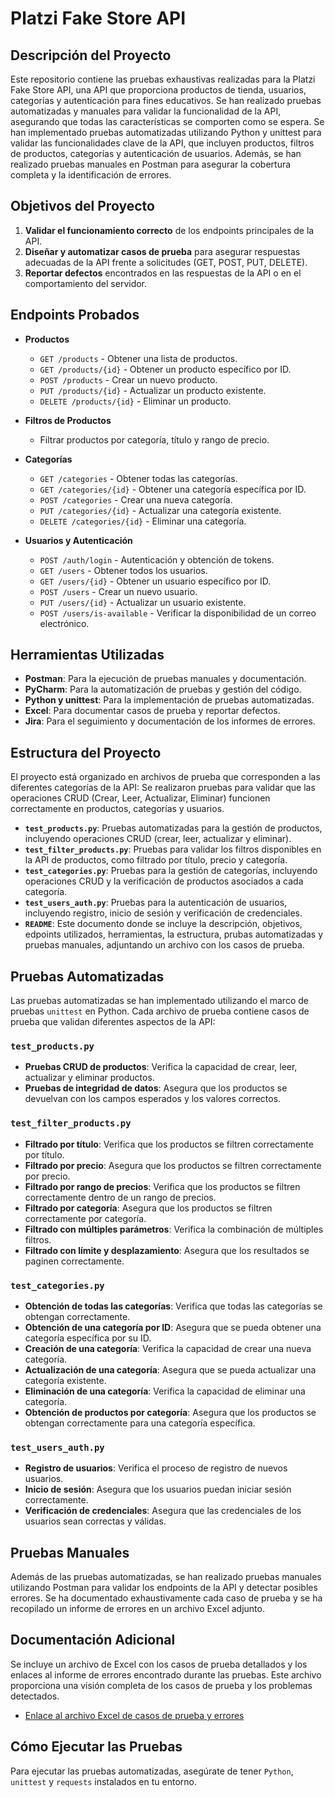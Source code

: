 # Platzi Fake Store API

## Descripción del Proyecto

Este repositorio contiene las pruebas exhaustivas realizadas para la Platzi Fake Store API, una API que proporciona productos de tienda, usuarios, categorías y autenticación para fines educativos. Se han realizado pruebas automatizadas y manuales para validar la funcionalidad de la API, asegurando que todas las características se comporten como se espera. Se han implementado pruebas automatizadas utilizando Python y unittest para validar las funcionalidades clave de la API, que incluyen productos, filtros de productos, categorías y autenticación de usuarios. Además, se han realizado pruebas manuales en Postman para asegurar la cobertura completa y la identificación de errores.
## Objetivos del Proyecto

1. **Validar el funcionamiento correcto** de los endpoints principales de la API.
2. **Diseñar y automatizar casos de prueba** para asegurar respuestas adecuadas de la API frente a solicitudes (GET, POST, PUT, DELETE).
3. **Reportar defectos** encontrados en las respuestas de la API o en el comportamiento del servidor.

## Endpoints Probados

- **Productos**
  - `GET /products` - Obtener una lista de productos.
  - `GET /products/{id}` - Obtener un producto específico por ID.
  - `POST /products` - Crear un nuevo producto.
  - `PUT /products/{id}` - Actualizar un producto existente.
  - `DELETE /products/{id}` - Eliminar un producto.

- **Filtros de Productos**
  - Filtrar productos por categoría, título y rango de precio.

- **Categorías**
  - `GET /categories` - Obtener todas las categorías.
  - `GET /categories/{id}` - Obtener una categoría específica por ID.
  - `POST /categories` - Crear una nueva categoría.
  - `PUT /categories/{id}` - Actualizar una categoría existente.
  - `DELETE /categories/{id}` - Eliminar una categoría.

- **Usuarios y Autenticación**
  - `POST /auth/login` - Autenticación y obtención de tokens.
  - `GET /users` - Obtener todos los usuarios.
  - `GET /users/{id}` - Obtener un usuario específico por ID.
  - `POST /users` - Crear un nuevo usuario.
  - `PUT /users/{id}` - Actualizar un usuario existente.
  - `POST /users/is-available` - Verificar la disponibilidad de un correo electrónico.

## Herramientas Utilizadas

- **Postman**: Para la ejecución de pruebas manuales y documentación.
- **PyCharm**: Para la automatización de pruebas y gestión del código.
- **Python y unittest**: Para la implementación de pruebas automatizadas.
- **Excel**: Para documentar casos de prueba y reportar defectos.
- **Jira**: Para el seguimiento y documentación de los informes de errores.

## Estructura del Proyecto

El proyecto está organizado en archivos de prueba que corresponden a las diferentes categorías de la API:
Se realizaron pruebas para validar que las operaciones CRUD (Crear, Leer, Actualizar, Eliminar) funcionen correctamente en productos, categorías y usuarios.

- **`test_products.py`**: Pruebas automatizadas para la gestión de productos, incluyendo operaciones CRUD (crear, leer, actualizar y eliminar).
- **`test_filter_products.py`**: Pruebas para validar los filtros disponibles en la API de productos, como filtrado por título, precio y categoría.
- **`test_categories.py`**: Pruebas para la gestión de categorías, incluyendo operaciones CRUD y la verificación de productos asociados a cada categoría.
- **`test_users_auth.py`**: Pruebas para la autenticación de usuarios, incluyendo registro, inicio de sesión y verificación de credenciales.
- **`README`**: Este documento donde se incluye la descripción, objetivos, edpoints utilizados, herramientas, la estructura, prubas automatizadas y pruebas manuales, adjuntando un archivo con los casos de prueba.

## Pruebas Automatizadas

Las pruebas automatizadas se han implementado utilizando el marco de pruebas `unittest` en Python. Cada archivo de prueba contiene casos de prueba que validan diferentes aspectos de la API:

### `test_products.py`

- **Pruebas CRUD de productos**: Verifica la capacidad de crear, leer, actualizar y eliminar productos.
- **Pruebas de integridad de datos**: Asegura que los productos se devuelvan con los campos esperados y los valores correctos.

### `test_filter_products.py`

- **Filtrado por título**: Verifica que los productos se filtren correctamente por título.
- **Filtrado por precio**: Asegura que los productos se filtren correctamente por precio.
- **Filtrado por rango de precios**: Verifica que los productos se filtren correctamente dentro de un rango de precios.
- **Filtrado por categoría**: Asegura que los productos se filtren correctamente por categoría.
- **Filtrado con múltiples parámetros**: Verifica la combinación de múltiples filtros.
- **Filtrado con límite y desplazamiento**: Asegura que los resultados se paginen correctamente.

### `test_categories.py`

- **Obtención de todas las categorías**: Verifica que todas las categorías se obtengan correctamente.
- **Obtención de una categoría por ID**: Asegura que se pueda obtener una categoría específica por su ID.
- **Creación de una categoría**: Verifica la capacidad de crear una nueva categoría.
- **Actualización de una categoría**: Asegura que se pueda actualizar una categoría existente.
- **Eliminación de una categoría**: Verifica la capacidad de eliminar una categoría.
- **Obtención de productos por categoría**: Asegura que los productos se obtengan correctamente para una categoría específica.

### `test_users_auth.py`

- **Registro de usuarios**: Verifica el proceso de registro de nuevos usuarios.
- **Inicio de sesión**: Asegura que los usuarios puedan iniciar sesión correctamente.
- **Verificación de credenciales**: Asegura que las credenciales de los usuarios sean correctas y válidas.

## Pruebas Manuales

Además de las pruebas automatizadas, se han realizado pruebas manuales utilizando Postman para validar los endpoints de la API y detectar posibles errores. Se ha documentado exhaustivamente cada caso de prueba y se ha recopilado un informe de errores en un archivo Excel adjunto.

## Documentación Adicional

Se incluye un archivo de Excel con los casos de prueba detallados y los enlaces al informe de errores encontrado durante las pruebas. Este archivo proporciona una visión completa de los casos de prueba y los problemas detectados.

- [Enlace al archivo Excel de casos de prueba y errores](ruta_al_archivo_excel)

## Cómo Ejecutar las Pruebas

Para ejecutar las pruebas automatizadas, asegúrate de tener `Python`, `unittest` y `requests` instalados en tu entorno.

